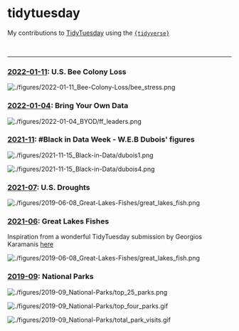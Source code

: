 # tidytuesday

My contributions to [TidyTuesday](https://github.com/rfordatascience/tidytuesday) using the [`{tidyverse}`](https://www.tidyverse.org/)

<br>

***

### [2022-01-11](https://github.com/corysauve/tidytuesday/tree/master/R/2022-01-10_Bee-Colony-Loss.Rmd): U.S. Bee Colony Loss

![./figures/2022-01-11_Bee-Colony-Loss/bee_stress.png](https://github.com/corysauve/tidytuesday/blob/master/figures/2022-01-11_Bee-Colony-Loss/bee_stress.png)

### [2022-01-04](https://github.com/corysauve/tidytuesday/tree/master/R/2022-01-04_BYOD.Rmd): Bring Your Own Data

![./figures/2022-01-04_BYOD/ff_leaders.png](https://github.com/corysauve/tidytuesday/blob/master/figures/2022-01-04_BYOD/ff_leaders.png)

### [2021-11](https://github.com/corysauve/tidytuesday/tree/master/R/2021-11-15_Black-in-Data.Rmd): #Black in Data Week - W.E.B Dubois' figures

![./figures/2021-11-15_Black-in-Data/dubois1.png](https://github.com/corysauve/tidytuesday/blob/master/figures/2021-11-15_Black-in-Data/dubois1.png)

![./figures/2021-11-15_Black-in-Data/dubois4.png](https://github.com/corysauve/tidytuesday/blob/master/figures/2021-11-15_Black-in-Data/dubois4.png)

### [2021-07](https://github.com/corysauve/tidytuesday/tree/master/R/2021-07-20_US-Droughts.Rmd): U.S. Droughts

![./figures/2019-06-08_Great-Lakes-Fishes/great_lakes_fish.png](https://github.com/corysauve/tidytuesday/blob/master/figures/2021-07-20_US-Droughts/us_droughts_figure.png)

### [2021-06](https://github.com/corysauve/tidytuesday/tree/master/R/2021-06-08_Great-Lakes-Fishes.Rmd): Great Lakes Fishes

Inspiration from a wonderful TidyTuesday submission by Georgios Karamanis [here](https://twitter.com/geokaramanis/status/1447913599712825349)

![./figures/2019-06-08_Great-Lakes-Fishes/great_lakes_fish.png](https://github.com/corysauve/tidytuesday/blob/master/figures/2021-06-08_Great-Lakes-Fishes/great_lakes_fish.png)

### [2019-09](https://github.com/corysauve/tidytuesday/tree/master/R/2019-09_National-Parks.Rmd): National Parks

![./figures/2019-09_National-Parks/top_25_parks.png](https://github.com/corysauve/tidytuesday/blob/master/figures/2019-09_National-Parks/top_25_parks.png)

![./figures/2019-09_National-Parks/top_four_parks.gif](https://github.com/corysauve/tidytuesday/blob/master/figures/2019-09_National-Parks/top_four_parks.gif)

![./figures/2019-09_National-Parks/total_park_visits.gif](https://github.com/corysauve/tidytuesday/blob/master/figures/2019-09_National-Parks/total_park_visits.gif)

